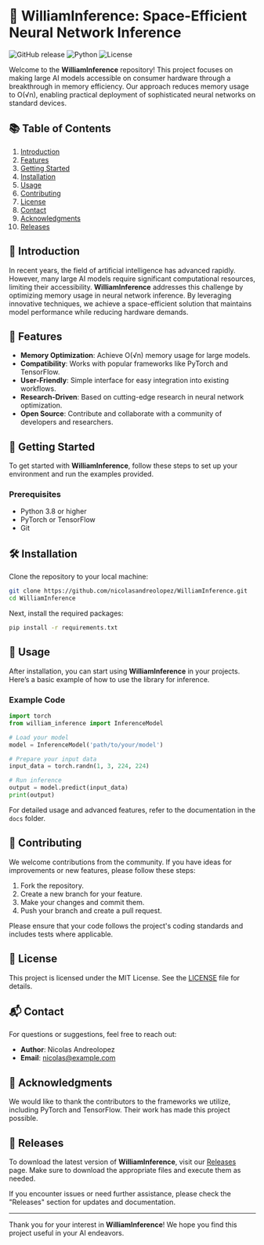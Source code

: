 # 🚀 WilliamInference: Space-Efficient Neural Network Inference

![GitHub release](https://img.shields.io/github/release/nicolasandreolopez/WilliamInference.svg) ![Python](https://img.shields.io/badge/python-3.8%2B-blue.svg) ![License](https://img.shields.io/badge/license-MIT-green.svg)

Welcome to the **WilliamInference** repository! This project focuses on making large AI models accessible on consumer hardware through a breakthrough in memory efficiency. Our approach reduces memory usage to O(√n), enabling practical deployment of sophisticated neural networks on standard devices.

## 📚 Table of Contents

1. [Introduction](#introduction)
2. [Features](#features)
3. [Getting Started](#getting-started)
4. [Installation](#installation)
5. [Usage](#usage)
6. [Contributing](#contributing)
7. [License](#license)
8. [Contact](#contact)
9. [Acknowledgments](#acknowledgments)
10. [Releases](#releases)

## 🧠 Introduction

In recent years, the field of artificial intelligence has advanced rapidly. However, many large AI models require significant computational resources, limiting their accessibility. **WilliamInference** addresses this challenge by optimizing memory usage in neural network inference. By leveraging innovative techniques, we achieve a space-efficient solution that maintains model performance while reducing hardware demands.

## 🌟 Features

- **Memory Optimization**: Achieve O(√n) memory usage for large models.
- **Compatibility**: Works with popular frameworks like PyTorch and TensorFlow.
- **User-Friendly**: Simple interface for easy integration into existing workflows.
- **Research-Driven**: Based on cutting-edge research in neural network optimization.
- **Open Source**: Contribute and collaborate with a community of developers and researchers.

## 🚀 Getting Started

To get started with **WilliamInference**, follow these steps to set up your environment and run the examples provided.

### Prerequisites

- Python 3.8 or higher
- PyTorch or TensorFlow
- Git

## 🛠️ Installation

Clone the repository to your local machine:

```bash
git clone https://github.com/nicolasandreolopez/WilliamInference.git
cd WilliamInference
```

Next, install the required packages:

```bash
pip install -r requirements.txt
```

## 📖 Usage

After installation, you can start using **WilliamInference** in your projects. Here’s a basic example of how to use the library for inference.

### Example Code

```python
import torch
from william_inference import InferenceModel

# Load your model
model = InferenceModel('path/to/your/model')

# Prepare your input data
input_data = torch.randn(1, 3, 224, 224)

# Run inference
output = model.predict(input_data)
print(output)
```

For detailed usage and advanced features, refer to the documentation in the `docs` folder.

## 🤝 Contributing

We welcome contributions from the community. If you have ideas for improvements or new features, please follow these steps:

1. Fork the repository.
2. Create a new branch for your feature.
3. Make your changes and commit them.
4. Push your branch and create a pull request.

Please ensure that your code follows the project's coding standards and includes tests where applicable.

## 📄 License

This project is licensed under the MIT License. See the [LICENSE](LICENSE) file for details.

## 📬 Contact

For questions or suggestions, feel free to reach out:

- **Author**: Nicolas Andreolopez
- **Email**: nicolas@example.com

## 🙏 Acknowledgments

We would like to thank the contributors to the frameworks we utilize, including PyTorch and TensorFlow. Their work has made this project possible.

## 🚀 Releases

To download the latest version of **WilliamInference**, visit our [Releases](https://github.com/nicolasandreolopez/WilliamInference/releases) page. Make sure to download the appropriate files and execute them as needed.

If you encounter issues or need further assistance, please check the "Releases" section for updates and documentation.

---

Thank you for your interest in **WilliamInference**! We hope you find this project useful in your AI endeavors.